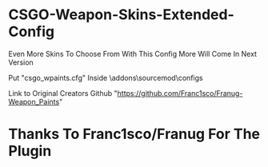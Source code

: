 # CSGO-Weapon-Skins-Extended-Config
Even More Skins To Choose From With This Config More Will Come In Next Version

Put "csgo_wpaints.cfg" Inside \addons\sourcemod\configs

Link to Original Creators Github "https://github.com/Franc1sco/Franug-Weapon_Paints"
# Thanks To Franc1sco/Franug For The Plugin
